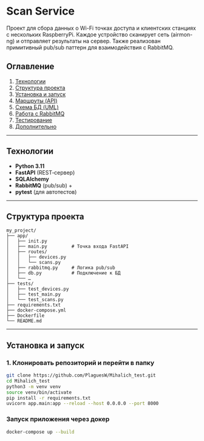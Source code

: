# Scan Service
Проект для сбора данных о Wi-Fi точках доступа и клиентских станциях с нескольких RaspberryPi. 
Каждое устройство сканирует сеть (airmon-ng) и отправляет результаты на сервер. 
Также реализован примитивный pub/sub паттерн для взаимодействия с RabbitMQ.

## Оглавление

1. [Технологии](#Технологии)
2. [Структура проекта](#Структура-проекта)
3. [Установка и запуск](#Установка-и-запуск)
4. [Маршруты (API)](#Маршруты-api)
5. [Схема БД (UML)](#Схема-бд-uml)
6. [Работа с RabbitMQ](#Работа-с-rabbitmq)
7. [Тестирование](#Тестирование)
8. [Дополнительно](#Дополнительно)

---

## Технологии

- **Python 3.11**
- **FastAPI** (REST‐сервер)
- **SQLAlchemy** 
- **RabbitMQ** (pub/sub) +
- **pytest** (для автотестов)

---

## Структура проекта
```
my_project/
├── app/
│   ├── init.py
│   ├── main.py         # Точка входа FastAPI
│   ├── routes/
│   │   ├── devices.py
│   │   └── scans.py
│   ├── rabbitmq.py     # Логика pub/sub 
│   ├── db.py           # Подключение к БД
│   └── …
├── tests/
│   ├── test_devices.py
│   ├── test_main.py
│   └── test_scans.py
├── requirements.txt
├── docker-compose.yml
├── Dockerfile
└── README.md
```
---

## Установка и запуск

### 1. Клонировать репозиторий и перейти в папку

```bash
git clone https://github.com/PlaguesW/Mihalich_test.git 
cd Mihalich_test
python3 -m venv venv
source venv/bin/activate
pip install -r requirements.txt
uvicorn app.main:app --reload --host 0.0.0.0 --port 8000
```
### Запуск приложения через докер

```bash
docker-compose up --build
```
